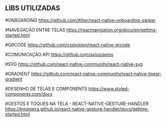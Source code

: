 ## LIBS UTILIZADAS

#ONBOARDING
https://github.com/jfilter/react-native-onboarding-swiper

#NAVEGAÇÃO ENTRE TELAS
https://reactnavigation.org/docs/en/getting-started.html

#QRCODE
https://github.com/cssivision/react-native-qrcode

#COMUNICAÇÃO API
https://github.com/axios/axios

#SVG
https://github.com/react-native-community/react-native-svg

#GRADIENT
https://github.com/react-native-community/react-native-linear-gradient

#DESENHO DE TELAS E COMPONENTS
https://www.styled-components.com/docs

#GESTOS E TOQUES NA TELA - REACT-NATIVE-GESTURE-HANDLER
https://kmagiera.github.io/react-native-gesture-handler/docs/getting-started.html
